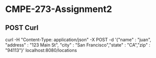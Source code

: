 # CMPE-273-Assignment2

## POST Curl 

curl -H "Content-Type: application/json" -X POST -d '{"name" : "juan", "address" : "123 Main St", "city" : "San Francisco","state" : "CA","zip" : "94113"}' localhost:8080/locations
